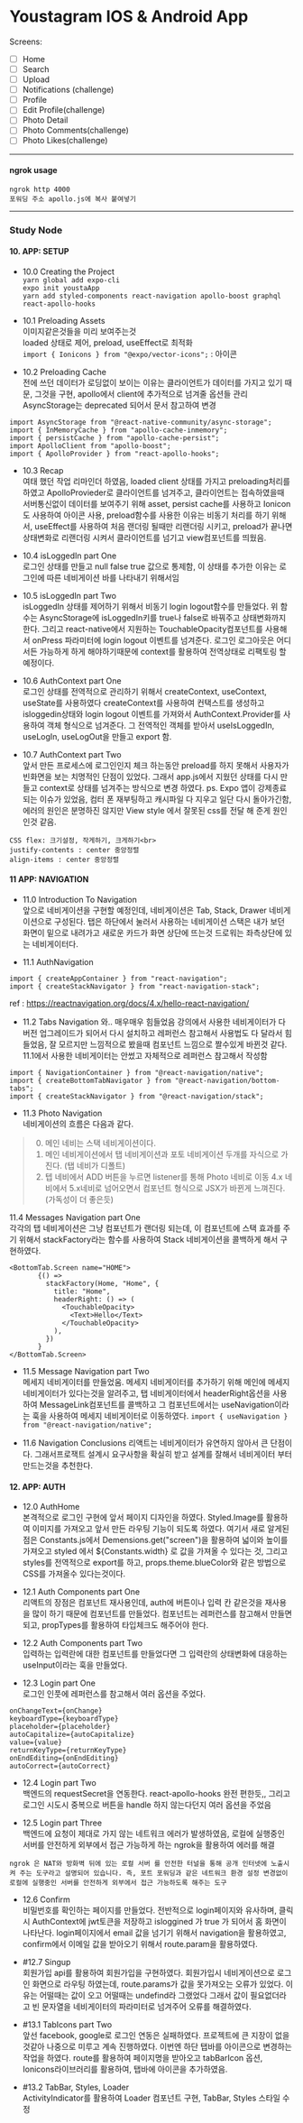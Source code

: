 # Youstagram IOS & Android App

Screens:

- [ ] Home
- [ ] Search
- [ ] Upload
- [ ] Notifications (challenge)
- [ ] Profile
- [ ] Edit Profile(challenge)
- [ ] Photo Detail
- [ ] Photo Comments(challenge)
- [ ] Photo Likes(challenge)

-------------------------------------------------------
#### ngrok usage
```
ngrok http 4000
포워딩 주소 apollo.js에 복사 붙여넣기
```
----------------------------------------------------------
### Study Node 

#### 10. APP: SETUP 
- 10.0 Creating the Project<br>
```yarn global add expo-cli``` <br>
```expo init youstaApp``` <br>
```yarn add styled-components react-navigation apollo-boost graphql react-apollo-hooks``` <br>


- 10.1 Preloading Assets<br>
이미지같은것들을 미리 보여주는것<br>
loaded 상태로 제어, preload, useEffect로 최적화<br>
```import { Ionicons } from "@expo/vector-icons";``` : 아이콘

- 10.2 Preloading Cache<br>
전에 쓰던 데이터가 로딩없이 보이는 이유는 클라이언트가 데이터를 가지고 있기 때문, 그것을 구현, apollo에서 client에 추가적으로 넘겨줄 옵션들 관리
AsyncStorage는 deprecated 되어서 문서 참고하여 변경<br>

```
import AsyncStorage from "@react-native-community/async-storage";
import { InMemoryCache } from "apollo-cache-inmemory";
import { persistCache } from "apollo-cache-persist";
import ApolloClient from "apollo-boost";
import { ApolloProvider } from "react-apollo-hooks";
```

- 10.3 Recap<br>
여태 했던 작업 리마인더 하였음, loaded client 상태를 가지고 preloading처리를 하였고 ApolloProvieder로 클라이언트를 넘겨주고, 클라이언트는 접속하였을때 서버통신없이 데이터를 보여주기 위해 asset, persist cache를 사용하고 Ionicon도 사용하여 아이콘 사용, preload함수를 사용한 이유는 비동기 처리를 하기 위해서, useEffect를 사용하여 처음 랜더링 될때만 리랜더링 시키고, preload가 끝나면 상태변화로 리랜더링 시켜서 클라이언트를 넘기고 view컴포넌트를 띄웠음.

- 10.4 isLoggedIn part One<br>
로그인 상태를 만들고 null false true 값으로 통제함, 이 상태를 추가한 이유는 로그인에 따른 네비게이션 바를 나타내기 위해서임

- 10.5 isLoggedIn part Two<br>
isLoggedIn 상태를 제어하기 위해서 비동기 login logout함수를 만들었다. 위 함수는 AsyncStorage에 isLoggedIn키를 true나 false로 바꿔주고 상태변화까지 한다. 그리고 react-native에서 지원하는 TouchableOpacity컴포넌트를 사용해서 onPress 파라미터에 login logout 이벤트를 넘겨준다.
로그인 로그아웃은 어디서든 가능하게 하게 해야하기때문에 context를 활용하여 전역상태로 리팩토링 할 예정이다.

- 10.6 AuthContext part One<br>
로그인 상태를 전역적으로 관리하기 위해서 createContext, useContext, useState를 사용하였다 createContext를 사용하여 컨택스트를 생성하고 isloggedin상태와 login logout 이벤트를 가져와서 AuthContext.Provider를 사용하여 객체 형식으로 넘겨준다. 그 전역적인 객체를 받아서 useIsLoggedIn, useLogIn, useLogOut을 만들고 export 함. 

- 10.7 AuthContext part Two<br>
앞서 만든 프로세스에 로그인인지 체크 하는동안 preload를 하지 못해서 사용자가 빈화면을 보는 치명적인 단점이 있었다. 그래서 app.js에서 지웠던 상태를 다시 만들고 context로 상태를 넘겨주는 방식으로 변경 하였다. 
ps. Expo 앱이 강제종료 되는 이슈가 있었음, 컴터 폰 재부팅하고 캐시파일 다 지우고 일단 다시 돌아가긴함, 에러의 원인은 분명하진 않지만 View style 에서 잘못된 css를 전달 해 준게 원인인것 같음.
```
CSS flex: 크기설정, 작게하기, 크게하기<br>
justify-contents : center 중앙정렬
align-items : center 중앙정렬
```

#### 11 APP: NAVIGATION

- 11.0 Introduction To Navigation<br>
앞으로 네비게이션을 구현할 예정인데, 네비게이션은 Tab, Stack, Drawer 네비게이션으로 구성된다.
탭은 하단에서 눌러서 사용하는 네비게이션
스택은 내가 보던 화면이 밑으로 내려가고 새로운 카드가 화면 상단에 뜨는것
드로워는 좌측상단에 있는 네비게이터다.

- 11.1 AuthNavigation<br>
```
import { createAppContainer } from "react-navigation";
import { createStackNavigator } from "react-navigation-stack";
```
ref : https://reactnavigation.org/docs/4.x/hello-react-navigation/

- 11.2 Tabs Navigation
와.. 매우매우 힘들었음 강의에서 사용한 네비게이터가 다 버전 업그레이드가 되어서 다시 설치하고 레퍼런스 참고해서 사용법도 다 달라서 힘들었음, 잘 모르지만 느낌적으로 봤을때 컴포넌트 느낌으로 짤수있게 바뀐것 같다. 
11.1에서 사용한 네비게이터는 안썼고 자체적으로 레퍼런스 참고해서 작성함
```
import { NavigationContainer } from "@react-navigation/native";
import { createBottomTabNavigator } from "@react-navigation/bottom-tabs";
import { createStackNavigator } from "@react-navigation/stack";
```

- 11.3 Photo Navigation<br>
 네비게이션의 흐름은 다음과 같다. 
 > 0. 메인 네비는 스택 네비게이션이다.
 > 1. 메인 네비게이션에서 탭 네비게이션과 포토 네비게이션 두개를 자식으로 가진다. (탭 네비가 디폴트)
 > 2. 텝 네비에서 ADD 버튼을 누르면 listener를 통해 Photo 네비로 이동
 4.x 네비에서 5.x네비로 넘어오면서 컴포넌트 형식으로 JSX가 바뀐게 느껴진다.(가독성이 더 좋은듯)
 
 11.4 Messages Navigation part One<br>
 각각의 탭 네비게이션은 그냥 컴포넌트가 랜더링 되는데, 이 컴포넌트에 스택 효과를 주기 위해서 stackFactory라는 함수를 사용하여 Stack 네비게이션을 콜백하게 해서 구현하였다.
 ```
 <BottomTab.Screen name="HOME">
        {() =>
          stackFactory(Home, "Home", {
            title: "Home",
            headerRight: () => (
              <TouchableOpacity>
                <Text>Hello</Text>
              </TouchableOpacity>
            ),
          })
        }
</BottomTab.Screen>
 ```
 
 - 11.5 Message Navigation part Two<br>
 메세지 네비게이터를 만들었움. 메세지 네비게이터를 추가하기 위해 메인에 메세지 네비게이터가 있다는것을 알려주고, 탭 네비게이터에서 headerRight옵션을 사용하여 MessageLink컴포넌트를 콜백하고 그 컴포넌트에서는 useNavigation이라는 훅을 사용하여 메세지 네비게이터로 이동하였다.
```import { useNavigation } from "@react-navigation/native";```


- 11.6 Navigation Conclusions
리액트는 네비게이터가 유연하지 않아서 큰 단점이다. 그래서프로잭트 설계시 요구사항을 확실히 받고 설계를 잘해서 네비게이터 부터 만드는것을 추천한다.


#### 12. APP: AUTH

- 12.0 AuthHome <br>
본격적으로 로그인 구현에 앞서 페이지 디자인을 하였다. Styled.Image를 활용하여 이미지를 가져오고 앞서 만든 라우팅 기능이 되도록 하였다. 여기서 새로 알게된 점은 Constants.js에서 Demensions.get("screen")을 활용하여 넓이와 높이를 가져오고 styled 에서 ${Constants.width} 로 값을 가져올 수 있다는 것, 그리고 styles를 전역적으로 export를 하고, props.theme.blueColor와 같은 방법으로 CSS를 가져올수 있다는것이다.

- 12.1 Auth Components part One <br>
리액트의 장점은 컴포넌트 재사용인데, auth에 버튼이나 입력 칸 같은것을 재사용을 많이 하기 때문에 컴포넌트를 만들었다. 컴포넌트는 레퍼런스를 참고해서 만들면 되고, propTypes를 활용하여 타입체크도 해주어야 한다.

- 12.2 Auth Components part Two<br>
입력하는 입력란에 대한 컴포넌트를 만들었다면 그 입력란의 상태변화에 대응하는 useInput이라는 훅을 만들었다.

- 12.3 Login part One<br>
로그인 인풋에 레퍼런스를 참고해서 여러 옵션을 주었다.
```
onChangeText={onChange}
keyboardType={keyboardType}
placeholder={placeholder}
autoCapitalize={autoCapitalize}
value={value}
returnKeyType={returnKeyType}
onEndEditing={onEndEditing}
autoCorrect={autoCorrect}
```

- 12.4 Login part Two<br>
백엔드의 requestSecret을 연동한다. react-apollo-hooks 완전 편한듯,,
그리고 로그인 시도시 중복으로 버튼을 handle 하지 않는다던지 여러 옵션을 주었음


- 12.5 Login part Three<br>
백엔드에 요청이 제대로 가지 않는 네트워크 에러가 발생하였음, 로컬에 실행중인 서버를 안전하게 외부에서 접근 가능하게 하는 ngrok을 활용하여 에러를 해결
```
ngrok 은 NAT와 방화벽 뒤에 있는 로컬 서버 를 안전한 터널을 통해 공개 인터넷에 노출시켜 주는 도구라고 설명되어 있습니다. 즉, 포트 포워딩과 같은 네트워크 환경 설정 변경없이 로컬에 실행중인 서버를 안전하게 외부에서 접근 가능하도록 해주는 도구
```

- 12.6 Confirm<br>
비밀번호를 확인하는 페이지를 만들었다. 전반적으로 login페이지와 유사하며, 클릭시 AuthContext에 jwt토큰을 저장하고 isloggined 가 true 가 되어서 홈 화면이 나타난다. login페이지에서 email 값을 넘기기 위해서 navigation을 활용하였고, confirm에서 이메일 값을 받아오기 위해서 route.param을 활용하였다.

- #12.7 Singup <br>
회원가입 api를 활용하여 회원가입을 구현하였다. 회원가입시 네비게이션으로 로그인 화면으로 라우팅 하였는데, route.params가 값을 못가져오는 오류가 있었다. 이유는 어떨때는 값이 오고 어떨때는 undefind라 그랬었다 그래서 값이 필요없더라고 빈 문자열을 네비게이터의 파라미터로 넘겨주어 오류를 해결하였다.

- #13.1 TabIcons part Two<br>
앞선 facebook, google로 로그인 연동은 실패하였다. 프로젝트에 큰 지장이 없을것같아 나중으로 미루고 계속 진행하였다. 이번엔 하단 탭바를 아이콘으로 변경하는 작업을 하였다. route를 활용하여 페이지명을 받아오고 tabBarIcon 옵션, Ionicons라이브러리를 활용하여, 탭바에 아이콘을 추가하였음.

- #13.2 TabBar, Styles, Loader<br>
ActivityIndicator를 활용하여 Loader 컴포넌트 구현, TabBar, Styles 스타일 수정
